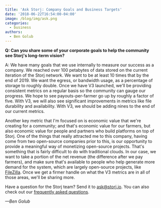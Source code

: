```yaml
---
title: 'Ask Storj: Company Goals and Business Targets'
date: '2018-06-22T16:54:00-04:00'
image: /blog/img/ask.png
categories:
  - business
authors:
  - Ben Golub
---
```

**Q: Can you share some of your corporate goals to help the community see Storj's long-term vision?**

<!--more-->


A: We have many goals that we use internally to measure our success as a company. We reached over 100 petabytes of data stored on the current iteration of the Storj network. We want to be at least 10 times that by the end of 2019. We want the egress, or bandwidth usage, as a percentage of storage to roughly double. Once we have V3 launched, we'll be providing consistent metrics on a regular basis so the community can gauge our progress. We hope to see payouts-per-farmer go up by roughly a factor of five. With V3, we will also see significant improvements in metrics like file durability and availability. With V3, we should be adding nines to the end of our current metrics.

Another key metric that I'm focused on is economic value that we're creating for a community; and that's economic value for our farmers, but also economic value for people and partners who build platforms on top of Storj. One of the things that really attracted me to this company, having come from two open-source companies prior to this, is our opportunity to provide a meaningful way of monetizing open-source projects. That's something that is fairly difficult to do with traditional clouds. In our case, we want to take a portion of the net revenue (the difference after we pay farmers), and make sure that's available to people who help generate more demand for the system, which are largely open-source projects, like [FileZilla](https://filezilla-project.org/). Once we get a firmer handle on what the V3 metrics are in all of those areas, we'll be sharing more.

Have a question for the Storj team? Send it to ask@storj.io. You can also check out our [frequently asked questions](https://storj.io/faq).

_—Ben Golub_
